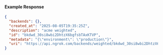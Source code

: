 <!-- Code generated for API Clients. DO NOT EDIT. -->

#### Example Response

```json
{
  "backends": {},
  "created_at": "2025-08-05T19:35:25Z",
  "description": "acme weighted",
  "id": "bkdwd_30si8wbi2DhtzX6bgfsbTAxKTVP",
  "metadata": "{\"environment\": \"production\"}",
  "uri": "https://api.ngrok.com/backends/weighted/bkdwd_30si8wbi2DhtzX6bgfsbTAxKTVP"
}
```
